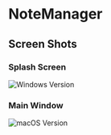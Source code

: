 # NoteManager

## Screen Shots

### Splash Screen

![Windows Version](Documents/screenshots/note-manager-splash-screen.png.png)

### Main Window

![macOS Version](Documents/screenshots/note-manager-shell.png.png)

